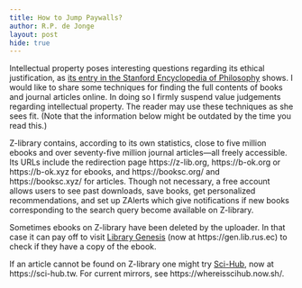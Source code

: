 ```yaml
---
title: How to Jump Paywalls?
author: R.P. de Jonge
layout: post
hide: true
---
```

<p>Intellectual property poses interesting questions regarding its ethical justification, as <a href="https://plato.stanford.edu/entries/intellectual-property/">its entry in the Stanford Encyclopedia of Philosophy</a> shows. I would like to share some techniques for finding the full contents of books and journal articles online. In doing so I firmly suspend value judgements regarding intellectual property. The reader may use these techniques as she sees fit. (Note that the information below might be outdated by the time you read this.)</p>

<p>Z-library contains, according to its own statistics, close to five million ebooks and over seventy-five million journal articles&mdash;all freely accessible. Its URLs include the redirection page https://z-lib.org, https://b-ok.org or https://b-ok.xyz for ebooks, and https://booksc.org/ and https://booksc.xyz/ for articles. Though not necessary, a free account allows users to see past downloads, save books, get personalized recommendations, and set up ZAlerts which give notifications if new books corresponding to the search query become available on Z-library.</p>

<p>Sometimes ebooks on Z-library have been deleted by the uploader. In that case it can pay off to visit <a href="https://www.wikiwand.com/en/Library_Genesis">Library Genesis</a> (now at https://gen.lib.rus.ec) to check if they have a copy of the ebook.</p>

<p>If an article cannot be found on Z-library one might try <a href="https://www.wikiwand.com/en/Sci-Hub">Sci-Hub</a>, now at https://sci-hub.tw. For current mirrors, see https://whereisscihub.now.sh/.</p>
